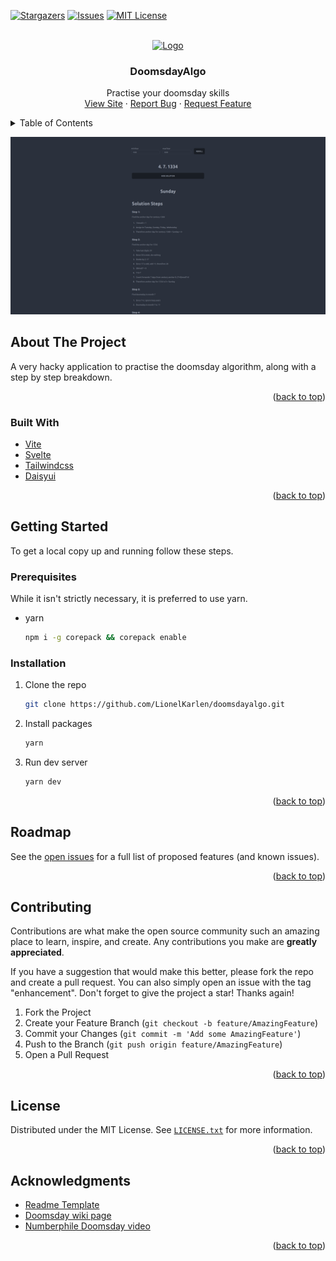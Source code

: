 <div id="top"></div>
<!--
*** Thanks for checking out the Best-README-Template. If you have a suggestion
*** that would make this better, please fork the repo and create a pull request
*** or simply open an issue with the tag "enhancement".
*** Don't forget to give the project a star!
*** Thanks again! Now go create something AMAZING! :D
-->



<!-- PROJECT SHIELDS -->
<!--
*** I'm using markdown "reference style" links for readability.
*** Reference links are enclosed in brackets [ ] instead of parentheses ( ).
*** See the bottom of this document for the declaration of the reference variables
*** for contributors-url, forks-url, etc. This is an optional, concise syntax you may use.
*** https://www.markdownguide.org/basic-syntax/#reference-style-links
-->
[![Stargazers][stars-shield]][stars-url]
[![Issues][issues-shield]][issues-url]
[![MIT License][license-shield]][license-url]



<!-- PROJECT LOGO -->
<br />
<div align="center">
  <a href="https://github.com/LionelKarlen/doomsdayalgo">
    <img src="images/logo.png" alt="Logo" width="80" height="80">
  </a>

<h3 align="center">DoomsdayAlgo</h3>

  <p align="center">
  Practise your doomsday skills
    <br />
    <a href="https://github.com/LionelKarlen/doomsdayalgo">View Site</a>
    ·
    <a href="https://github.com/LionelKarlen/doomsdayalgo/issues">Report Bug</a>
    ·
    <a href="https://github.com/LionelKarlen/doomsdayalgo/issues">Request Feature</a>
  </p>
</div>



<!-- TABLE OF CONTENTS -->
<details>
  <summary>Table of Contents</summary>
  <ol>
    <li>
      <a href="#about-the-project">About The Project</a>
      <ul>
        <li><a href="#built-with">Built With</a></li>
      </ul>
    </li>
    <li>
      <a href="#getting-started">Getting Started</a>
      <ul>
        <li><a href="#prerequisites">Prerequisites</a></li>
        <li><a href="#installation">Installation</a></li>
      </ul>
    </li>
    <li><a href="#usage">Usage</a></li>
    <li><a href="#roadmap">Roadmap</a></li>
    <li><a href="#contributing">Contributing</a></li>
    <li><a href="#license">License</a></li>
    <li><a href="#contact">Contact</a></li>
    <li><a href="#acknowledgments">Acknowledgments</a></li>
  </ol>
</details>


[![Product Name Screen Shot][product-screenshot]]([product-screenshot])

<!-- ABOUT THE PROJECT -->
## About The Project
A very hacky application to practise the doomsday algorithm, along with a step by step breakdown.


<p align="right">(<a href="#top">back to top</a>)</p>



### Built With

* [Vite](https://vitejs.dev/)
* [Svelte](https://svelte.dev/)
* [Tailwindcss](https://tailwindcss.com/)
* [Daisyui](https://daisyui.com/)

<p align="right">(<a href="#top">back to top</a>)</p>



<!-- GETTING STARTED -->
## Getting Started

To get a local copy up and running follow these steps.

### Prerequisites

While it isn't strictly necessary, it is preferred to use yarn.
* yarn 
  ```sh
  npm i -g corepack && corepack enable
  ```

### Installation

1. Clone the repo
   ```sh
   git clone https://github.com/LionelKarlen/doomsdayalgo.git
   ```
2. Install packages
   ```sh
   yarn
   ```
3. Run dev server 
   ```sh
   yarn dev
   ```

<p align="right">(<a href="#top">back to top</a>)</p>

<!-- ROADMAP -->
## Roadmap
See the [open issues](https://github.com/LionelKarlen/doomsdayalgo/issues) for a full list of proposed features (and known issues).

<p align="right">(<a href="#top">back to top</a>)</p>



<!-- CONTRIBUTING -->
## Contributing

Contributions are what make the open source community such an amazing place to learn, inspire, and create. Any contributions you make are **greatly appreciated**.

If you have a suggestion that would make this better, please fork the repo and create a pull request. You can also simply open an issue with the tag "enhancement".
Don't forget to give the project a star! Thanks again!

1. Fork the Project
2. Create your Feature Branch (`git checkout -b feature/AmazingFeature`)
3. Commit your Changes (`git commit -m 'Add some AmazingFeature'`)
4. Push to the Branch (`git push origin feature/AmazingFeature`)
5. Open a Pull Request

<p align="right">(<a href="#top">back to top</a>)</p>



<!-- LICENSE -->
## License

Distributed under the MIT License. See [`LICENSE.txt`](./LICENSE.txt) for more information.

<p align="right">(<a href="#top">back to top</a>)</p>


<!-- ACKNOWLEDGMENTS -->
## Acknowledgments

* [Readme Template](https://github.com/othneildrew/Best-README-Template)
* [Doomsday wiki page](https://en.wikipedia.org/wiki/Doomsday_rule)
* [Numberphile Doomsday video](https://www.youtube.com/watch?v=z2x3SSBVGJU)

<p align="right">(<a href="#top">back to top</a>)</p>



<!-- MARKDOWN LINKS & IMAGES -->
<!-- https://www.markdownguide.org/basic-syntax/#reference-style-links -->
[stars-shield]: https://img.shields.io/github/stars/LionelKarlen/doomsdayalgo.svg?style=for-the-badge
[stars-url]: https://github.com/LionelKarlen/doomsdayalgo/stargazers
[issues-shield]: https://img.shields.io/github/issues/LionelKarlen/doomsdayalgo.svg?style=for-the-badge
[issues-url]: https://github.com/LionelKarlen/doomsdayalgo/issues
[license-shield]: https://img.shields.io/github/license/LionelKarlen/doomsdayalgo.svg?style=for-the-badge
[license-url]: https://github.com/LionelKarlen/doomsdayalgo/blob/master/LICENSE.txt
[product-screenshot]: images/screenshot.png
